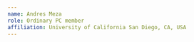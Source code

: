 ```yaml
---
name: Andres Meza
role: Ordinary PC member 
affiliation: University of California San Diego, CA, USA
---
```

